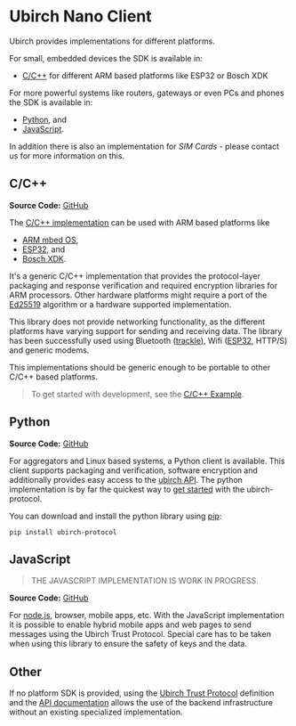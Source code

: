 # Ubirch Nano Client

Ubirch provides implementations for different platforms.

For small, embedded devices the SDK is available in:
* [C/C++](#CC) for different ARM based platforms like ESP32 or Bosch XDK

For more powerful systems like routers, gateways or even PCs and phones the SDK is available in:
* [Python](#Python), and
* [JavaScript](#JavaScript).

In addition there is also an implementation for *SIM Cards* - please contact us for more information on this.

## C/C++
**Source Code:** [GitHub](https://github.com/ubirch/ubirch-protocol)

The [C/C++ implementation](https://github.com/ubirch/ubirch-protocol) can be used with ARM based platforms like

* [ARM mbed OS](https://mbed.com),
* [ESP32](https://www.espressif.com/en/products/hardware/esp32/overview), and
* [Bosch XDK](https://xdk.bosch-connectivity.com/home).

It's a generic C/C++ implementation that provides the protocol-layer packaging and response verification and required encryption
libraries for ARM processors. Other hardware platforms might require a port of the [Ed25519](https://ed25519.cr.yp.to/)
algorithm or a hardware supported implementation.

This library does not provide networking functionality, as the different platforms have varying support for sending
and receiving data. The library has been successfully used using Bluetooth ([trackle](trackle.de)), Wifi
([ESP32](https://github.com/ubirch/example-esp32), HTTP/S) and generic modems.   

This implementations should be generic enough to be portable to other C/C++ based platforms.

> To get started with development, see the [C/C++ Example](examples#cc).


## Python
**Source Code:** [GitHub](https://github.com/ubirch/ubirch-protocol-python)

For aggregators and Linux based systems, a Python client is available. This client supports packaging and verification, software encryption and additionally provides easy access to the [ubirch API](api). The python implementation is by
far the quickest way to [get started](examples#python-client) with the ubirch-protocol.

You can download and install the python library using [pip](https://pypi.org/project/pip/):
```
pip install ubirch-protocol
```

## JavaScript
> THE JAVASCRIPT IMPLEMENTATION IS WORK IN PROGRESS.

**Source Code:** [GitHub](https://github.com/ubirch/ubirch-protocol-js)

For [node.js](https://nodejs.org), browser, mobile apps, etc. With the JavaScript implementation it is possible to enable hybrid mobile apps and web pages to send messages using the Ubirch Trust Protocol. Special care has to be taken when using this library to ensure the safety of keys and the data.


## Other

If no platform SDK is provided, using the [Ubirch Trust Protocol](https://github.com/ubirch/ubirch-protocol/blob/master/README.md#basic-message-format) definition and the [API documentation](api) allows the use of the backend infrastructure without an existing specialized implementation.
